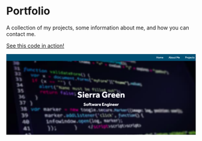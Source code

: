 # Portfolio

A collection of my projects, some information about me, and how you can contact me.

[See this code in action!](https://sierragreen379.github.io/Portfolio/)

![Portfolio Preview](Portfolio_Image.png)

